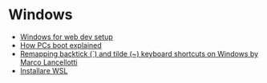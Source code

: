 # Windows

- [Windows for web dev setup](https://www.youtube.com/watch?v=-atblwgc63E)
- [How PCs boot explained](https://www.youtube.com/playlist?list=PLcTmaBQIhUkgvwz3k-JGHUcDlS41fim0x)
- [Remapping backtick (`) and tilde (~) keyboard shortcuts on Windows by Marco Lancellotti](https://lancellotti-marco.medium.com/remapping-backtick-and-tilde-keyboard-shortcuts-on-windows-e2923e455817)
- [Installare WSL](https://docs.microsoft.com/it-it/windows/wsl/install)